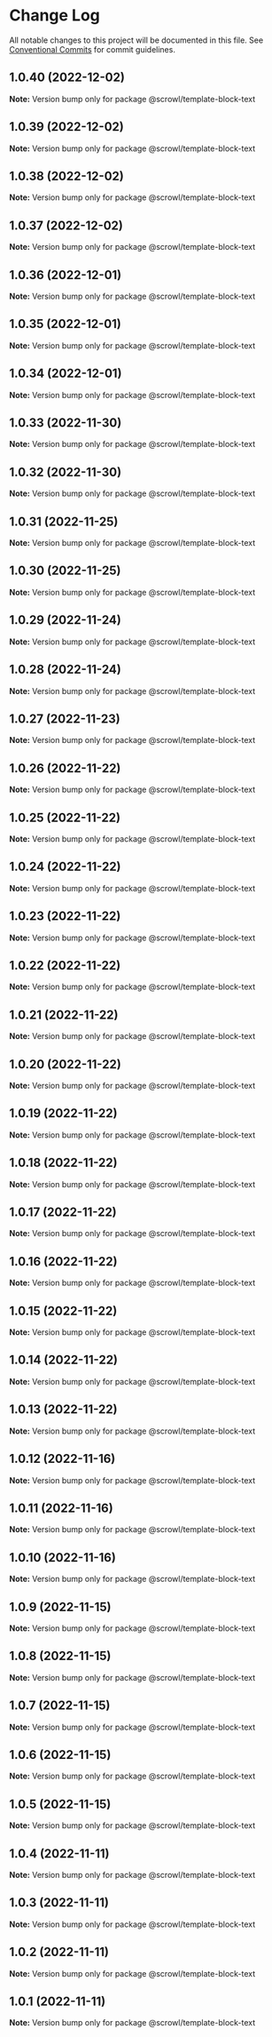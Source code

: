 # Change Log

All notable changes to this project will be documented in this file.
See [Conventional Commits](https://conventionalcommits.org) for commit guidelines.

## 1.0.40 (2022-12-02)

**Note:** Version bump only for package @scrowl/template-block-text





## 1.0.39 (2022-12-02)

**Note:** Version bump only for package @scrowl/template-block-text





## 1.0.38 (2022-12-02)

**Note:** Version bump only for package @scrowl/template-block-text





## 1.0.37 (2022-12-02)

**Note:** Version bump only for package @scrowl/template-block-text





## 1.0.36 (2022-12-01)

**Note:** Version bump only for package @scrowl/template-block-text





## 1.0.35 (2022-12-01)

**Note:** Version bump only for package @scrowl/template-block-text





## 1.0.34 (2022-12-01)

**Note:** Version bump only for package @scrowl/template-block-text





## 1.0.33 (2022-11-30)

**Note:** Version bump only for package @scrowl/template-block-text





## 1.0.32 (2022-11-30)

**Note:** Version bump only for package @scrowl/template-block-text





## 1.0.31 (2022-11-25)

**Note:** Version bump only for package @scrowl/template-block-text





## 1.0.30 (2022-11-25)

**Note:** Version bump only for package @scrowl/template-block-text





## 1.0.29 (2022-11-24)

**Note:** Version bump only for package @scrowl/template-block-text





## 1.0.28 (2022-11-24)

**Note:** Version bump only for package @scrowl/template-block-text





## 1.0.27 (2022-11-23)

**Note:** Version bump only for package @scrowl/template-block-text





## 1.0.26 (2022-11-22)

**Note:** Version bump only for package @scrowl/template-block-text





## 1.0.25 (2022-11-22)

**Note:** Version bump only for package @scrowl/template-block-text





## 1.0.24 (2022-11-22)

**Note:** Version bump only for package @scrowl/template-block-text





## 1.0.23 (2022-11-22)

**Note:** Version bump only for package @scrowl/template-block-text





## 1.0.22 (2022-11-22)

**Note:** Version bump only for package @scrowl/template-block-text





## 1.0.21 (2022-11-22)

**Note:** Version bump only for package @scrowl/template-block-text





## 1.0.20 (2022-11-22)

**Note:** Version bump only for package @scrowl/template-block-text





## 1.0.19 (2022-11-22)

**Note:** Version bump only for package @scrowl/template-block-text





## 1.0.18 (2022-11-22)

**Note:** Version bump only for package @scrowl/template-block-text





## 1.0.17 (2022-11-22)

**Note:** Version bump only for package @scrowl/template-block-text





## 1.0.16 (2022-11-22)

**Note:** Version bump only for package @scrowl/template-block-text





## 1.0.15 (2022-11-22)

**Note:** Version bump only for package @scrowl/template-block-text





## 1.0.14 (2022-11-22)

**Note:** Version bump only for package @scrowl/template-block-text





## 1.0.13 (2022-11-22)

**Note:** Version bump only for package @scrowl/template-block-text





## 1.0.12 (2022-11-16)

**Note:** Version bump only for package @scrowl/template-block-text





## 1.0.11 (2022-11-16)

**Note:** Version bump only for package @scrowl/template-block-text





## 1.0.10 (2022-11-16)

**Note:** Version bump only for package @scrowl/template-block-text





## 1.0.9 (2022-11-15)

**Note:** Version bump only for package @scrowl/template-block-text





## 1.0.8 (2022-11-15)

**Note:** Version bump only for package @scrowl/template-block-text





## 1.0.7 (2022-11-15)

**Note:** Version bump only for package @scrowl/template-block-text





## 1.0.6 (2022-11-15)

**Note:** Version bump only for package @scrowl/template-block-text





## 1.0.5 (2022-11-15)

**Note:** Version bump only for package @scrowl/template-block-text





## 1.0.4 (2022-11-11)

**Note:** Version bump only for package @scrowl/template-block-text





## 1.0.3 (2022-11-11)

**Note:** Version bump only for package @scrowl/template-block-text





## 1.0.2 (2022-11-11)

**Note:** Version bump only for package @scrowl/template-block-text





## 1.0.1 (2022-11-11)

**Note:** Version bump only for package @scrowl/template-block-text

